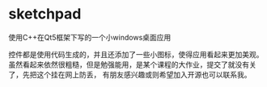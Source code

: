 # sketchpad
使用C++在Qt5框架下写的一个小windows桌面应用

控件都是使用代码生成的，并且还添加了一些小图标，使得应用看起来更加美观。虽然看起来依然很粗糙，但是勉强能用，是某个课程的大作业，提交了就没有关了，先把这个挂在网上防丢，
有朋友感兴趣或则希望加入开源也可以联系我。





